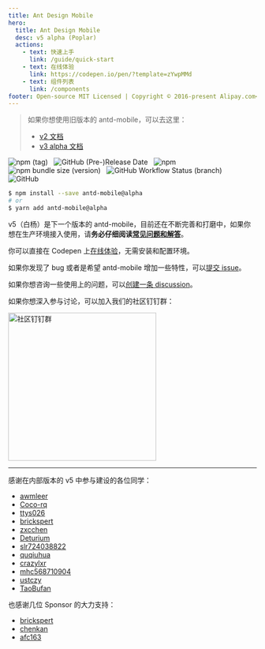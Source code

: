 ```yaml
---
title: Ant Design Mobile
hero:
  title: Ant Design Mobile
  desc: v5 alpha (Poplar)
  actions:
    - text: 快速上手
      link: /guide/quick-start
    - text: 在线体验
      link: https://codepen.io/pen/?template=zYwpMMd
    - text: 组件列表
      link: /components
footer: Open-source MIT Licensed | Copyright © 2016-present Alipay.com<br />Powered by [dumi](https://d.umijs.org)
---
```


> 如果你想使用旧版本的 antd-mobile，可以去这里：
>
> - [v2 文档](https://mobile.ant.design)
> - [v3 alpha 文档](https://antd-mobile-v3.surge.sh)

![npm (tag)](https://img.shields.io/npm/v/antd-mobile/alpha)
&nbsp;
![GitHub (Pre-)Release Date](https://img.shields.io/github/release-date-pre/ant-design/ant-design-mobile)
&nbsp;
![npm](https://img.shields.io/npm/dw/antd-mobile-v5-count)
&nbsp;
![npm bundle size (version)](https://img.shields.io/bundlephobia/min/antd-mobile/alpha)
&nbsp;
![GitHub Workflow Status (branch)](https://img.shields.io/github/workflow/status/ant-design/ant-design-mobile/Check/v5)
&nbsp;
![GitHub](https://img.shields.io/github/license/ant-design/ant-design-mobile)

```bash
$ npm install --save antd-mobile@alpha
# or
$ yarn add antd-mobile@alpha
```

v5（白杨）是下一个版本的 antd-mobile，目前还在不断完善和打磨中，如果你想在生产环境接入使用，请**务必仔细阅读[常见问题和解答](/guide/faq)**。

你可以直接在 Codepen 上[在线体验](https://codepen.io/pen/?template=zYwpMMd)，无需安装和配置环境。

如果你发现了 bug 或者是希望 antd-mobile 增加一些特性，可以[提交 issue](https://github.com/ant-design/ant-design-mobile/issues/new)。

如果你想咨询一些使用上的问题，可以[创建一条 discussion](https://github.com/ant-design/ant-design-mobile/discussions)。

如果你想深入参与讨论，可以加入我们的社区钉钉群：

<img src="https://gw.alipayobjects.com/mdn/rms_25513e/afts/img/A*8G6wSrrp1DoAAAAAAAAAAAAAARQnAQ" alt="社区钉钉群" width="300"></img>

---

感谢在内部版本的 v5 中参与建设的各位同学：

- [awmleer](https://github.com/awmleer)
- [Coco-rq](https://github.com/coco-rq)
- [ttys026](https://github.com/ttys026)
- [brickspert](https://github.com/brickspert)
- [zxcchen](https://github.com/zxcchen)
- [Deturium](https://github.com/deturium)
- [slr724038822](https://github.com/slr724038822)
- [quqiuhua](https://github.com/quqiuhua)
- [crazylxr](https://github.com/crazylxr)
- [mhc568710904](https://github.com/mhc568710904)
- [ustczy](https://github.com/ustczy)
- [TaoBufan](https://github.com/taobufan)

也感谢几位 Sponsor 的大力支持：

- [brickspert](https://github.com/brickspert)
- [chenkan](https://github.com/chenkan)
- [afc163](https://github.com/afc163)
